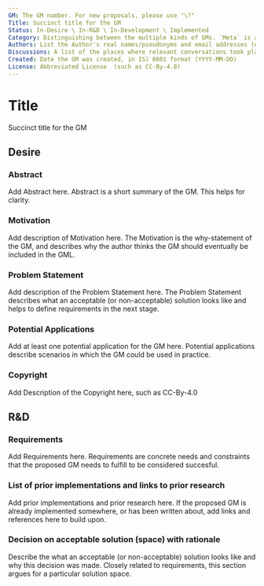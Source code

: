 ```yaml
---
GM: The GM number. For new proposals, please use "\?"
Title: Succinct title for the GM
Status: In-Desire \ In-R&D \ In-Development \ Implemented
Category: Distinguishing between the multiple kinds of GMs. `Meta` is a category dealing with meta processes to the GML. `Power` deals with GMs that provide mechanisms to attribute (voting) power. `Signal` deals with GMs that signal voting choice. `Identity` deals with GMs that govern identity and proposals. `Reputation` deals with GMs that assign reputation or credentials to identities. Use "\?" if nothing applies. 
Authors: List the Author's real names/pseudonyms and email addresses (e.g. John Doe <john@site.dom>)
Discussions: A list of the places where relevant conversations took place around this GM or that GM's focus - a link to this GM's PR should always be included.
Created: Date the GM was created, in IS) 8601 format (YYYY-MM-DD)
License: Abbreviated License  (such as CC-By-4.0)
---
```


# Title
Succinct title for the GM

## Desire 

### Abstract
Add Abstract here. Abstract is a short summary of the GM. This helps for clarity. 

### Motivation
Add description of Motivation here. The Motivation is the why-statement of the GM, and describes why the author thinks the GM should eventually be included in the GML. 

### Problem Statement
Add description of the Problem Statement here. The Problem Statement describes what an acceptable (or non-acceptable) solution looks like and helps to define requirements in the next stage. 

### Potential Applications
Add at least one potential application for the GM here. Potential applications describe scenarios in which the GM could be used in practice. 

### Copyright
Add Description of the Copyright here, such as CC-By-4.0 	

## R&D
### Requirements
Add Requirements here. Requirements are concrete needs and constraints that the proposed GM needs to fulfill to be considered succesful. 

### List of prior implementations and links to prior research
Add prior implementations and prior research here. If the proposed GM is already implemented somewhere, or has been written about, add links and references here to build upon. 

### Decision on acceptable solution (space) with rationale
Describe the what an acceptable (or non-acceptable) solution looks like and why this decision was made. Closely related to requirements, this section argues for a particular solution space. 
